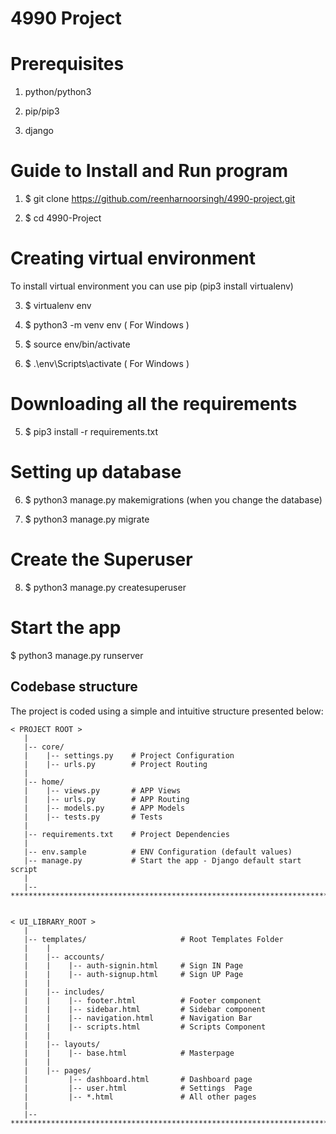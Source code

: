 # 4990 Project

# Prerequisites

1. python/python3

2. pip/pip3

3. django


# Guide to Install and Run program

1. $ git clone https://github.com/reenharnoorsingh/4990-project.git

2. $ cd 4990-Project

# Creating virtual environment
To install virtual environment you can use pip (pip3 install virtualenv)

3. $ virtualenv env
3. $ python3 -m venv env ( For Windows )

4. $ source env/bin/activate
4. $ .\env\Scripts\activate ( For Windows )

# Downloading all the requirements

5. $ pip3 install -r requirements.txt

# Setting up database

6. $ python3 manage.py makemigrations (when you change the database)

7. $ python3 manage.py migrate

# Create the Superuser

8. $ python3 manage.py createsuperuser

# Start the app

$ python3 manage.py runserver

## Codebase structure

The project is coded using a simple and intuitive structure presented below:

```
< PROJECT ROOT >
   |
   |-- core/                            
   |    |-- settings.py    # Project Configuration  
   |    |-- urls.py        # Project Routing
   |
   |-- home/
   |    |-- views.py       # APP Views
   |    |-- urls.py        # APP Routing
   |    |-- models.py      # APP Models
   |    |-- tests.py       # Tests  
   |
   |-- requirements.txt    # Project Dependencies
   |
   |-- env.sample          # ENV Configuration (default values)
   |-- manage.py           # Start the app - Django default start script
   |
   |-- ************************************************************************


< UI_LIBRARY_ROOT >                      
   |
   |-- templates/                     # Root Templates Folder
   |    |          
   |    |-- accounts/       
   |    |    |-- auth-signin.html     # Sign IN Page
   |    |    |-- auth-signup.html     # Sign UP Page
   |    |
   |    |-- includes/       
   |    |    |-- footer.html          # Footer component
   |    |    |-- sidebar.html         # Sidebar component
   |    |    |-- navigation.html      # Navigation Bar
   |    |    |-- scripts.html         # Scripts Component
   |    |
   |    |-- layouts/       
   |    |    |-- base.html            # Masterpage
   |    |
   |    |-- pages/       
   |         |-- dashboard.html       # Dashboard page
   |         |-- user.html            # Settings  Page
   |         |-- *.html               # All other pages
   |    
   |-- ************************************************************************
